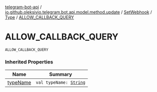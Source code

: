 [telegram-bot-api](../../../index.md) / [io.github.oleksivio.telegram.bot.api.model.method.update](../../index.md) / [SetWebhook](../index.md) / [Type](index.md) / [ALLOW_CALLBACK_QUERY](./-a-l-l-o-w_-c-a-l-l-b-a-c-k_-q-u-e-r-y.md)

# ALLOW_CALLBACK_QUERY

`ALLOW_CALLBACK_QUERY`

### Inherited Properties

| Name | Summary |
|---|---|
| [typeName](type-name.md) | `val typeName: `[`String`](https://kotlinlang.org/api/latest/jvm/stdlib/kotlin/-string/index.html) |

